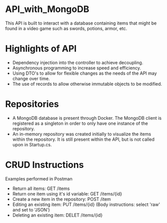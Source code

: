 # API_with_MongoDB

This API is built to interact with a database containing items that might be found in a video game such as swords, potions, armor, etc.

Highlights of API
=================
* Dependency injection into the controller to achieve decoupling.
* Asynchronous programming to increase speed and efficiency.
* Using DTO's to allow for flexible changes as the needs of the API may change over time.
* The use of records to allow otherwise immutable objects to be modified.

Repositories
=================
* A MongoDB database is present through Docker. The MongoDB client is registered as a singleton in order to only have one instance of the repository.
* An in-memory repository was created initially to visualize the items within the repository. It is still present within the API, but is not called upon in Startup.cs.

CRUD Instructions
=================
Examples performed in Postman

* Return all items: GET /items
* Return one item using it's id variable: GET /items/{id}
* Create a new item in the repository: POST /item
* Editing an existing item: PUT /items/{id}  (Body instructions: select 'raw' and set to 'JSON')
* Deleting an existing item: DELET /items/{id}

